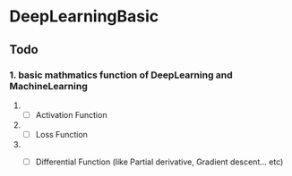 # DeepLearningBasic

## Todo

### 1. basic mathmatics function of DeepLearning and MachineLearning

1. - [ ] Activation Function
2. - [ ] Loss Function
3. - [ ] Differential Function (like Partial derivative, Gradient descent... etc)

